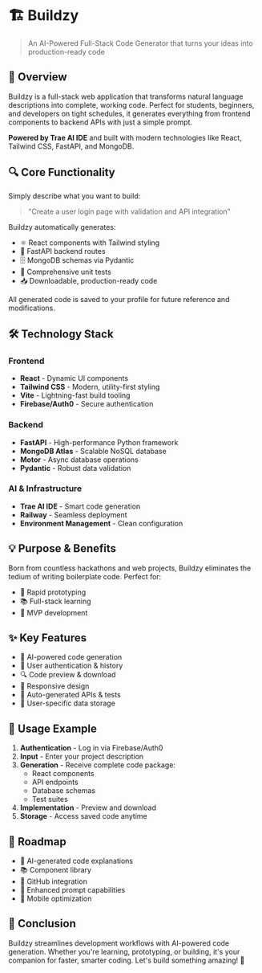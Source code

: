 # 🏗️ Buildzy

> An AI-Powered Full-Stack Code Generator that turns your ideas into production-ready code

## 🎯 Overview

Buildzy is a full-stack web application that transforms natural language descriptions into complete, working code. Perfect for students, beginners, and developers on tight schedules, it generates everything from frontend components to backend APIs with just a simple prompt.

**Powered by Trae AI IDE** and built with modern technologies like React, Tailwind CSS, FastAPI, and MongoDB.

## 🔍 Core Functionality

Simply describe what you want to build:

> "Create a user login page with validation and API integration"

Buildzy automatically generates:

- ⚛️ React components with Tailwind styling
- 🔄 FastAPI backend routes
- 🗄️ MongoDB schemas via Pydantic
- 🧪 Comprehensive unit tests
- 📥 Downloadable, production-ready code

All generated code is saved to your profile for future reference and modifications.

## 🛠️ Technology Stack

### Frontend
- **React** - Dynamic UI components
- **Tailwind CSS** - Modern, utility-first styling
- **Vite** - Lightning-fast build tooling
- **Firebase/Auth0** - Secure authentication

### Backend
- **FastAPI** - High-performance Python framework
- **MongoDB Atlas** - Scalable NoSQL database
- **Motor** - Async database operations
- **Pydantic** - Robust data validation

### AI & Infrastructure
- **Trae AI IDE** - Smart code generation
- **Railway** - Seamless deployment
- **Environment Management** - Clean configuration

## 💡 Purpose & Benefits

Born from countless hackathons and web projects, Buildzy eliminates the tedium of writing boilerplate code. Perfect for:

- 🚀 Rapid prototyping
- 📚 Full-stack learning
- 💼 MVP development

## ✨ Key Features

- 🤖 AI-powered code generation
- 👤 User authentication & history
- 🔍 Code preview & download
- 📱 Responsive design
- 🔄 Auto-generated APIs & tests
- 🔐 User-specific data storage

## 📝 Usage Example

1. **Authentication** - Log in via Firebase/Auth0
2. **Input** - Enter your project description
3. **Generation** - Receive complete code package:
   - React components
   - API endpoints
   - Database schemas
   - Test suites
4. **Implementation** - Preview and download
5. **Storage** - Access saved code anytime

## 🚀 Roadmap

- 📖 AI-generated code explanations
- 📚 Component library
- 🔗 GitHub integration
- 🎯 Enhanced prompt capabilities
- 📱 Mobile optimization

## 🌟 Conclusion

Buildzy streamlines development workflows with AI-powered code generation. Whether you're learning, prototyping, or building, it's your companion for faster, smarter coding. Let's build something amazing! 🚀